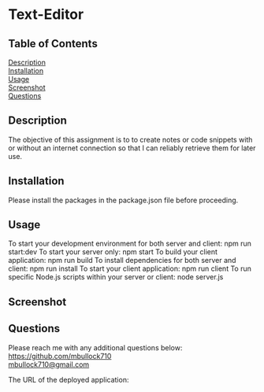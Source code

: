 # Text-Editor

## Table of Contents  
[Description](#Description)  
[Installation](#Installation)  
[Usage](#Usage)   
[Screenshot](#Screenshot)   
[Questions](#Questions)  

  ## Description

  The objective of this assignment is to to create notes or code snippets with or without an internet connection so that I can reliably retrieve them for later use.

  ## Installation

  Please install the packages in the package.json file before proceeding. 

  ## Usage

  To start your development environment for both server and client: npm run start:dev
  To start your server only: npm start
  To build your client application: npm run build
  To install dependencies for both server and client: npm run install
  To start your client application: npm run client
  To run specific Node.js scripts within your server or client: node server.js

  ## Screenshot

  

  ## Questions

  Please reach me with any additional questions below:<br>
  https://github.com/mbullock710<br>
  mbullock710@gmail.com

  The URL of the deployed application: 
